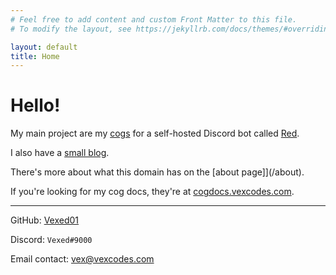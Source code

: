 ```yaml
---
# Feel free to add content and custom Front Matter to this file.
# To modify the layout, see https://jekyllrb.com/docs/themes/#overriding-theme-defaults

layout: default
title: Home
---
```


# Hello!

My main project are my [cogs](https://s.vexcodes.com/gh/cogs)
for a self-hosted Discord bot called [Red](https://github.com/Cog-Creators/Red-DiscordBot).

I also have a [small blog](/blog).

There's more about what this domain has on the [about page]](/about).

If you're looking for my cog docs, they're at [cogdocs.vexcodes.com](https://cogdocs.vexcodes.com).

---

GitHub: [Vexed01](https://s.vexcodes.com/gh)

Discord: `Vexed#9000`

Email contact: [vex@vexcodes.com](mailto:vex@vexcodes.com)
